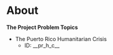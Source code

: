 # About

**The Project Problem Topics**
- The Puerto Rico Humanitarian Crisis
    - ID: \_\_pr_h_c__
